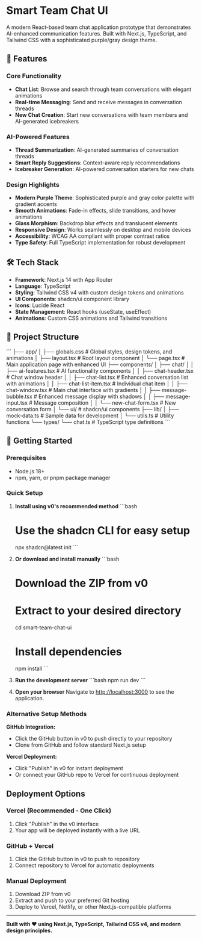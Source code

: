 # Smart Team Chat UI

A modern React-based team chat application prototype that demonstrates AI-enhanced communication features. Built with Next.js, TypeScript, and Tailwind CSS with a sophisticated purple/gray design theme.

## 🚀 Features

### Core Functionality
- **Chat List**: Browse and search through team conversations with elegant animations
- **Real-time Messaging**: Send and receive messages in conversation threads
- **New Chat Creation**: Start new conversations with team members and AI-generated icebreakers

### AI-Powered Features
- **Thread Summarization**: AI-generated summaries of conversation threads
- **Smart Reply Suggestions**: Context-aware reply recommendations
- **Icebreaker Generation**: AI-powered conversation starters for new chats

### Design Highlights
- **Modern Purple Theme**: Sophisticated purple and gray color palette with gradient accents
- **Smooth Animations**: Fade-in effects, slide transitions, and hover animations
- **Glass Morphism**: Backdrop blur effects and translucent elements
- **Responsive Design**: Works seamlessly on desktop and mobile devices
- **Accessibility**: WCAG AA compliant with proper contrast ratios
- **Type Safety**: Full TypeScript implementation for robust development

## 🛠️ Tech Stack

- **Framework**: Next.js 14 with App Router
- **Language**: TypeScript
- **Styling**: Tailwind CSS v4 with custom design tokens and animations
- **UI Components**: shadcn/ui component library
- **Icons**: Lucide React
- **State Management**: React hooks (useState, useEffect)
- **Animations**: Custom CSS animations and Tailwind transitions

## 📁 Project Structure

\`\`\`
├── app/
│   ├── globals.css          # Global styles, design tokens, and animations
│   ├── layout.tsx           # Root layout component
│   └── page.tsx             # Main application page with enhanced UI
├── components/
│   ├── chat/
│   │   ├── ai-features.tsx      # AI functionality components
│   │   ├── chat-header.tsx      # Chat window header
│   │   ├── chat-list.tsx        # Enhanced conversation list with animations
│   │   ├── chat-list-item.tsx   # Individual chat item
│   │   ├── chat-window.tsx      # Main chat interface with gradients
│   │   ├── message-bubble.tsx   # Enhanced message display with shadows
│   │   ├── message-input.tsx    # Message composition
│   │   └── new-chat-form.tsx    # New conversation form
│   └── ui/                  # shadcn/ui components
├── lib/
│   ├── mock-data.ts         # Sample data for development
│   └── utils.ts             # Utility functions
└── types/
    └── chat.ts              # TypeScript type definitions
\`\`\`

## 🚦 Getting Started

### Prerequisites
- Node.js 18+ 
- npm, yarn, or pnpm package manager

### Quick Setup

1. **Install using v0's recommended method**
   \`\`\`bash
   # Use the shadcn CLI for easy setup
   npx shadcn@latest init
   \`\`\`

2. **Or download and install manually**
   \`\`\`bash
   # Download the ZIP from v0
   # Extract to your desired directory
   cd smart-team-chat-ui
   
   # Install dependencies
   npm install
   \`\`\`

3. **Run the development server**
   \`\`\`bash
   npm run dev
   \`\`\`

4. **Open your browser**
   Navigate to [http://localhost:3000](http://localhost:3000) to see the application.

### Alternative Setup Methods

**GitHub Integration:**
- Click the GitHub button in v0 to push directly to your repository
- Clone from GitHub and follow standard Next.js setup

**Vercel Deployment:**
- Click "Publish" in v0 for instant deployment
- Or connect your GitHub repo to Vercel for continuous deployment


## Deployment Options

### Vercel (Recommended - One Click)
1. Click "Publish" in the v0 interface
2. Your app will be deployed instantly with a live URL

### GitHub + Vercel
1. Click the GitHub button in v0 to push to repository
2. Connect repository to Vercel for automatic deployments

### Manual Deployment
1. Download ZIP from v0
2. Extract and push to your preferred Git hosting
3. Deploy to Vercel, Netlify, or other Next.js-compatible platforms

---

**Built with ❤️ using Next.js, TypeScript, Tailwind CSS v4, and modern design principles.**

